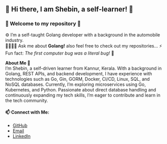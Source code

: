 ## 🙋 Hi there, I am Shebin, a self-learner! 👋
### 👻 Welcome to my repository 👻


⚙️ I’m a self-taught Golang developer with a background in the automobile industry.  
🫱🏻‍🫲🏻 Ask me about **Golang!** also feel free to check out my repositories... 
⚡ Fun fact: *The first computer bug was a literal bug!* 🫣

**About Me 🧬**  
  I’m Shebin, a self-driven learner from Kannur, Kerala. With a background in Golang, REST APIs, and backend development, I have experience with technologies such as Go, Gin, GORM, Docker, CI/CD, Linux, SQL, and NoSQL databases. Currently, I’m exploring microservices using Go, Kubernetes, and Python. Passionate about direct database handling and continuously expanding my tech skills, I’m eager to contribute and learn in the tech community.  
  
#### 📫 Connect with Me:
- [GitHub](https://github.com/ShebinSp)  
- [Email](https://shebinsp777@gmail.com)
- [LinkedIn](https://www.linkedin.com/in/shebin-philip-5b0143225)

<!--
**ShebinSp/ShebinSp** is a ✨ _special_ ✨ repository because its `README.md` (this file) appears on your GitHub profile.

Here are some ideas to get you started:

- 🔭 I’m currently working on ...
- 🌱 I’m currently learning ...
- 👯 I’m looking to collaborate on ...
- 🤔 I’m looking for help with ...
- 💬 Ask me about ...
- 📫 How to reach me: ...
- 😄 Pronouns: ...
- ⚡ Fun fact: ...
-->

